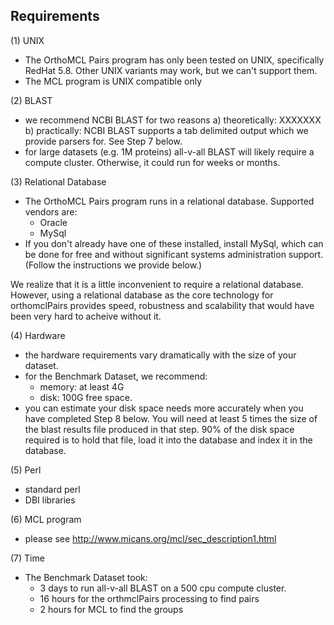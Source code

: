 ## Requirements

(1) UNIX
  - The OrthoMCL Pairs program has only been tested on UNIX, specifically RedHat 5.8.  Other UNIX variants may work, but we can't support them.
  - The MCL program is UNIX compatible only

(2) BLAST
  - we recommend NCBI BLAST for two reasons
     a) theoretically: XXXXXXX
     b) practically: NCBI BLAST supports a tab delimited output which we provide parsers for.  See Step 7 below.
  - for large datasets (e.g. 1M proteins) all-v-all BLAST will likely require a compute cluster. Otherwise, it could run for weeks or months. 

(3) Relational Database 
  - The OrthoMCL Pairs program runs in a relational database.  Supported vendors are:
     - Oracle
     - MySql
  - If you don't already have one of these installed, install MySql, which can be done for free and without significant systems administration support.  (Follow the instructions we provide below.)
  
   We realize that it is a little inconvenient to require a relational database.  However, using a relational database as the core technology for orthomclPairs provides speed, robustness and scalability that would have been very hard to acheive without it.

(4) Hardware
  - the hardware requirements vary dramatically with the size of your dataset.
  - for the Benchmark Dataset, we recommend:
     - memory: at least 4G
     - disk: 100G free space.  
  - you can estimate your disk space needs more accurately when you have completed Step 8 below.  You will need at least 5 times the size of the blast results file produced in that step.  90% of the disk space required is to hold that file, load it into the database and index it in the database.

(5) Perl
  - standard perl
  - DBI libraries

(6) MCL program
  - please see http://www.micans.org/mcl/sec_description1.html

(7) Time
  - The Benchmark Dataset took:
    - 3 days to run all-v-all BLAST on a 500 cpu compute cluster.  
    - 16 hours for the orthmclPairs processing to find pairs
    - 2 hours for MCL to find the groups
